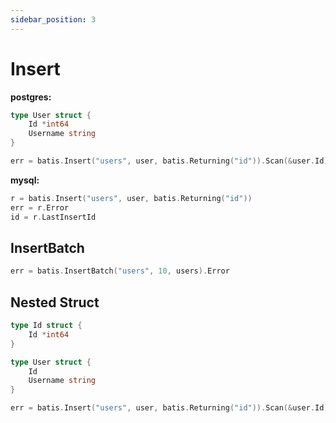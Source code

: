 ```yaml
---
sidebar_position: 3
---
```


# Insert

**postgres:**

```go
type User struct {
	Id *int64
	Username string
}

err = batis.Insert("users", user, batis.Returning("id")).Scan(&user.Id).Error
```


**mysql:**

```go
r = batis.Insert("users", user, batis.Returning("id"))
err = r.Error
id = r.LastInsertId
```


## InsertBatch

```go
err = batis.InsertBatch("users", 10, users).Error
```

## Nested Struct

```go
type Id struct {
	Id *int64
}

type User struct {
	Id
	Username string
}

err = batis.Insert("users", user, batis.Returning("id")).Scan(&user.Id).Error
```